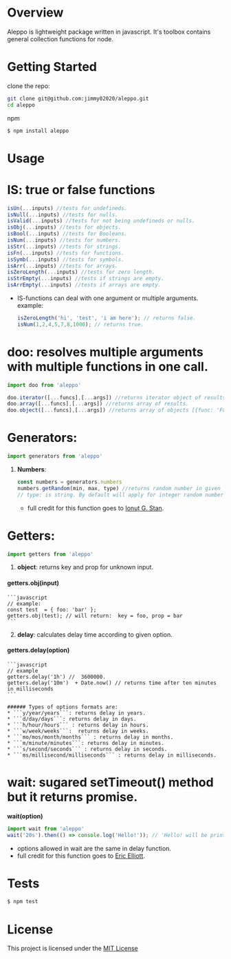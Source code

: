# Overview

Aleppo is lightweight package written in javascript. It's toolbox contains general collection functions for node.

# Getting Started

clone the repo:

```sh
git clone git@github.com:jimmy02020/aleppo.git
cd aleppo
```

npm

```sh
$ npm install aleppo
```

# Usage

# IS: true or false functions

```javascript
isUn(...inputs) //tests for undefineds.
isNull(...inputs) //tests for nulls.
isValid(...inputs) //tests for not being undefineds or nulls.
isObj(...inputs) //tests for objects.
isBool(...inputs) //tests for Booleans.
isNum(...inputs) //tests for numbers.
isStr(...inputs) //tests for strings.
isFn(...inputs) //tests for functions.
isSymb(...inputs) //tests for symbols.
isArr(...inputs) //tests for arrays.
isZeroLength(...inputs) //tests for zero length.
isStrEmpty(...inputs) //tests if strings are empty.
isArrEmpty(...inputs) //tests if arrays are empty.
```
* IS-functions can deal with one argument or multiple arguments.   
example:
  ```javascript
  isZeroLength('hi', 'test', 'i am here'); // returns false.
  isNum(1,2,4,5,7,8,1000); // returns true.
  ```


# doo: resolves multiple arguments with multiple functions in one call.
```javascript
import doo from 'aleppo'

doo.iterator([...funcs],[...args]) //returns iterator object of results.
doo.array([...funcs],[...args]) //returns array of results.
doo.object([...funcs],[...args]) //returns array of objects [{func: 'Function name', result: 'result of the function'}]
```

# Generators:
```javascript
import generators from 'aleppo'
```

1. **Numbers**:
    ```javascript
    const numbers = generators.numbers
    numbers.getRandom(min, max, type) //returns random number in given range.
    // type: is string. By default will apply for integer random number. for arbitrary value just pass 'any'.
    ```
    * full credit for this function goes to
    [Ionuț G. Stan](https://stackoverflow.com/questions/1527803/generating-random-whole-numbers-in-javascript-in-a-specific-range).

# Getters:
 ```javascript
 import getters from 'aleppo'
 ```

1. **object**: returns key and prop for unknown input.
#### getters.obj(input)

    ```javascript
    // example:
    const test  = { foo: 'bar' };
    getters.obj(test); // will return:  key = foo, prop = bar
    ```


2. **delay**: calculates delay time according to given option.   
#### getters.delay(option)

    ```javascript
    // example
    getters.delay('1h') //  3600000.
    getters.delay('10m')  + Date.now() // returns time after ten minutes in milliseconds
    ```

    ###### Types of options formats are:
    * ```y/year/years```: returns delay in years.   
    * ```d/day/days```: returns delay in days.   
    * ```h/hour/hours``` : returns delay in hours.   
    * ```w/week/weeks```:  returns delay in weeks.
    * ```mo/mos/month/months``` : returns delay in months.   
    * ```m/minute/minutes```: returns delay in minutes.
    * ```s/second/seconds``` : returns delay in seconds.   
    * ```ms/millisecond/milliseconds``` : returns delay in milliseconds.   

# wait: sugared setTimeout() method but it returns promise.
**wait(option)**

```javascript
import wait from 'aleppo'
wait('20s').then(() => console.log('Hello!')); // 'Hello! will be printed after 20 seconds'
```
* options allowed in wait are the same in delay function.
* full credit for this function goes to
  [Eric Elliott](https://medium.com/javascript-scene/master-the-javascript-interview-what-is-a-promise-27fc71e77261).

# Tests

```sh
$ npm test
```

# License

This project is licensed under the [MIT License](https://github.com/Jimmy02020/aleppo/blob/master/LICENSE)
